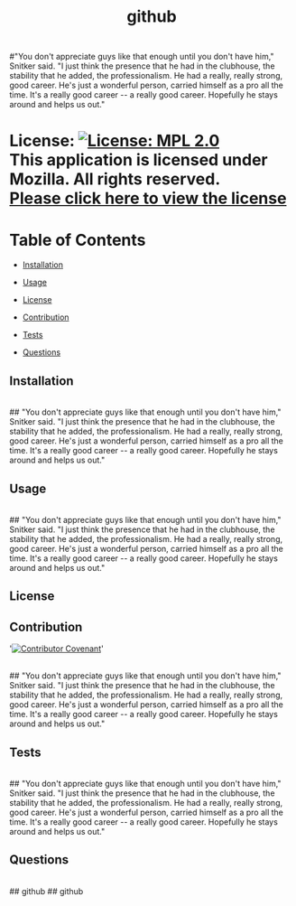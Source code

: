# <p align="center"> github </p>
  <br />
  #"You don't appreciate guys like that enough until you don't have him," Snitker said. "I just think the presence that he had in the clubhouse, the stability that he added, the professionalism. He had a really, really strong, good career. He's just a wonderful person, carried himself as a pro all the time. It's a really good career -- a really good career. Hopefully he stays around and helps us out."
  <br />
  
  # License: [![License: MPL 2.0](https://img.shields.io/badge/License-MPL%202.0-brightgreen.svg)](https://opensource.org/licenses/MPL-2.0) <br />This application is licensed under Mozilla. All rights reserved.<br />[Please click here to view the license](https://www.mozilla.org/en-US/MPL/2.0/FAQ/)<br />
  

  # Table of Contents

  * [Installation](#installation)

  * [Usage](#usage)

  * [License](#license)

  * [Contribution](#contribution)

  * [Tests](#tests)

  * [Questions](#questions)

  

  ## Installation
  <br />
  ## <a name="installation">"You don't appreciate guys like that enough until you don't have him," Snitker said. "I just think the presence that he had in the clubhouse, the stability that he added, the professionalism. He had a really, really strong, good career. He's just a wonderful person, carried himself as a pro all the time. It's a really good career -- a really good career. Hopefully he stays around and helps us out."</a>
  <br />

  ## Usage
  <br />
  ## <a name="usage">"You don't appreciate guys like that enough until you don't have him," Snitker said. "I just think the presence that he had in the clubhouse, the stability that he added, the professionalism. He had a really, really strong, good career. He's just a wonderful person, carried himself as a pro all the time. It's a really good career -- a really good career. Hopefully he stays around and helps us out."</a>
  <br />

  ## License
 


  ## Contribution
  '[![Contributor Covenant](https://img.shields.io/badge/Contributor%20Covenant-2.0-4baaaa.svg)](code_of_conduct.md)'

  <br />
  ## <a name="contribution">"You don't appreciate guys like that enough until you don't have him," Snitker said. "I just think the presence that he had in the clubhouse, the stability that he added, the professionalism. He had a really, really strong, good career. He's just a wonderful person, carried himself as a pro all the time. It's a really good career -- a really good career. Hopefully he stays around and helps us out."</a>
  <br />
  

  ## Tests
  <br />
  ## <a name="tests">"You don't appreciate guys like that enough until you don't have him," Snitker said. "I just think the presence that he had in the clubhouse, the stability that he added, the professionalism. He had a really, really strong, good career. He's just a wonderful person, carried himself as a pro all the time. It's a really good career -- a really good career. Hopefully he stays around and helps us out."</a>
  <br />

  ## Questions
  <br />
  ## <a name = "email">github</a>
  ## <a name = "questions">github</a>
  <br />

  

